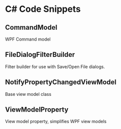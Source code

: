 # C# Code Snippets

## CommandModel

WPF Command model 

## FileDialogFilterBuilder

Filter builder for use with Save/Open File dialogs.

## NotifyPropertyChangedViewModel

Base view model class

## ViewModelProperty

View model property, simplifies WPF view models
